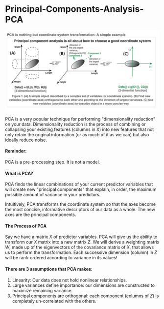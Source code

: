 # Principal-Components-Analysis-PCA
![](https://github.com/iurigo/Principal-Components-Analysis-PCA/blob/master/assets/images/pca_coordinate_transformation.png)

PCA is a very popular technique for performing "dimensionality reduction" on your data.
Dimensionality reduction is the process of combining or collapsing your existing features (columns in X) into new features that not only retain the original information (or as much of it as we can) but also ideally reduce noise.

#### Reminder:
PCA is a pre-processing step. It is not a model.

#### What is PCA?
PCA finds the linear combinations of your current predictor variables that will create new "principal components" that explain, in order, the maximum possible amount of variance in your predictors.

Intuitively, PCA transforms the coordinate system so that the axes become the most concise, informative descriptors of our data as a whole.
The new axes are the principal components.

#### The Process of PCA
Say we have a matrix $X$ of predictor variables. PCA will give us the ability to transform our $X$ matrix into a new matrix $Z$.
We will derive a weighting matrix $W$, made up of the eigenvectors of the covariance matrix of $X$, that allows us to perform the transformation.
Each successive dimension (column) in $Z$ will be rank-ordered according to variance in its values!

#### There are 3 assumptions that PCA makes:
1. Linearity: Our data does not hold nonlinear relationships.
2. Large variances define importance: our dimensions are constructed to maximize remaining variance.
3. Principal components are orthogonal: each component (columns of $Z$) is completely un-correlated with the others.
